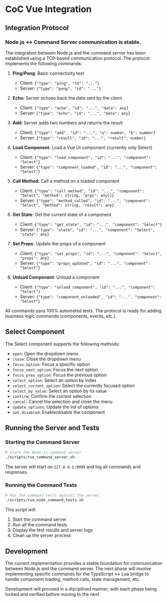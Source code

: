 # CoC Vue Integration

## Integration Protocol

### Node.js <-> Command Server communication is stable.

The integration between Node.js and the command server has been established using a TCP-based communication protocol. The protocol implements the following commands:

1. **Ping/Pong**: Basic connectivity test
   - Client: `{"type": "ping", "id": "..."}`
   - Server: `{"type": "pong", "id": "..."}`

2. **Echo**: Server echoes back the data sent by the client
   - Client: `{"type": "echo", "id": "...", "data": any}`
   - Server: `{"type": "echo", "id": "...", "data": any}`

3. **Add**: Server adds two numbers and returns the result
   - Client: `{"type": "add", "id": "...", "a": number, "b": number}`
   - Server: `{"type": "result", "id": "...", "result": number}`

4. **Load Component**: Load a Vue UI component (currently only Select)
   - Client: `{"type": "load_component", "id": "...", "component": "Select"}`
   - Server: `{"type": "component_loaded", "id": "...", "component": "Select"}`

5. **Call Method**: Call a method on a loaded component
   - Client: `{"type": "call_method", "id": "...", "component": "Select", "method": string, "args": any[]}`
   - Server: `{"type": "method_called", "id": "...", "component": "Select", "method": string, "result": any}`

6. **Get State**: Get the current state of a component
   - Client: `{"type": "get_state", "id": "...", "component": "Select"}`
   - Server: `{"type": "state", "id": "...", "component": "Select", "state": any}`

7. **Set Props**: Update the props of a component
   - Client: `{"type": "set_props", "id": "...", "component": "Select", "props": any}`
   - Server: `{"type": "props_updated", "id": "...", "component": "Select"}`

8. **Unload Component**: Unload a component
   - Client: `{"type": "unload_component", "id": "...", "component": "Select"}`
   - Server: `{"type": "component_unloaded", "id": "...", "component": "Select"}`

All commands pass 100% automated tests. The protocol is ready for adding business logic commands (components, events, etc.).

## Select Component

The Select component supports the following methods:

- `open`: Open the dropdown menu
- `close`: Close the dropdown menu
- `focus_option`: Focus a specific option
- `focus_next_option`: Focus the next option
- `focus_prev_option`: Focus the previous option
- `select_option`: Select an option by index
- `select_current_option`: Select the currently focused option
- `select_by_value`: Select an option by its value
- `confirm`: Confirm the current selection
- `cancel`: Cancel the selection and close the menu
- `update_options`: Update the list of options
- `set_disabled`: Enable/disable the component

## Running the Server and Tests

### Starting the Command Server

```bash
# Start the Node.js command server
./scripts/run_command_server.sh
```

The server will start on `127.0.0.1:9999` and log all commands and responses.

### Running the Command Tests

```bash
# Run the command tests against the server
./scripts/run_node_command_tests.sh
```

This script will:
1. Start the command server
2. Run all the command tests
3. Display the test results and server logs
4. Clean up the server process

## Development

The current implementation provides a stable foundation for communication between Node.js and the command server. The next phase will involve implementing specific commands for the TypeScript <-> Lua bridge to handle component loading, method calls, state management, etc.

Development will proceed in a disciplined manner, with each phase being locked and verified before moving to the next.
